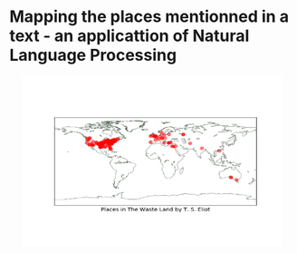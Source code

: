 # Mapping the places mentionned in a text - an applicattion of Natural Language Processing

<p align="center">
  <img width="460" height="300" src="MapOfPlaces.png">
</p>


